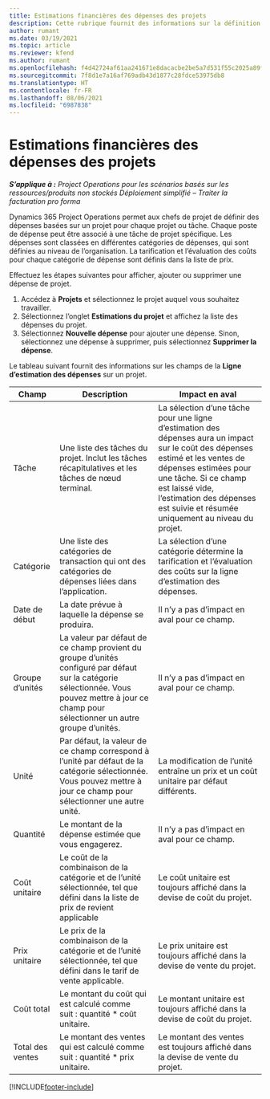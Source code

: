 ```yaml
---
title: Estimations financières des dépenses des projets
description: Cette rubrique fournit des informations sur la définition ou l’estimation des dépenses liées au projet.
author: rumant
ms.date: 03/19/2021
ms.topic: article
ms.reviewer: kfend
ms.author: rumant
ms.openlocfilehash: f4d42724af61aa241671e8dacacbe2be5a7d531f55c2025a89ff777ac41e9b67
ms.sourcegitcommit: 7f8d1e7a16af769adb43d1877c28fdce53975db8
ms.translationtype: HT
ms.contentlocale: fr-FR
ms.lasthandoff: 08/06/2021
ms.locfileid: "6987838"
---
```

# <a name="financial-estimates-for-expenses-on-projects"></a>Estimations financières des dépenses des projets
_**S’applique à :** Project Operations pour les scénarios basés sur les ressources/produits non stockés Déploiement simplifié – Traiter la facturation pro forma_

Dynamics 365 Project Operations permet aux chefs de projet de définir des dépenses basées sur un projet pour chaque projet ou tâche. Chaque poste de dépense peut être associé à une tâche de projet spécifique. Les dépenses sont classées en différentes catégories de dépenses, qui sont définies au niveau de l’organisation. La tarification et l’évaluation des coûts pour chaque catégorie de dépense sont définis dans la liste de prix. 

Effectuez les étapes suivantes pour afficher, ajouter ou supprimer une dépense de projet.

1. Accédez à **Projets** et sélectionnez le projet auquel vous souhaitez travailler.
2. Sélectionnez l’onglet **Estimations du projet** et affichez la liste des dépenses du projet.
3. Sélectionnez **Nouvelle dépense** pour ajouter une dépense. Sinon, sélectionnez une dépense à supprimer, puis sélectionnez **Supprimer la dépense**.

Le tableau suivant fournit des informations sur les champs de la **Ligne d’estimation des dépenses** sur un projet. 

| **Champ** | **Description** | **Impact en aval** |
| --- | --- | --- |
| Tâche | Une liste des tâches du projet. Inclut les tâches récapitulatives et les tâches de nœud terminal. | La sélection d’une tâche pour une ligne d’estimation des dépenses aura un impact sur le coût des dépenses estimé et les ventes de dépenses estimées pour une tâche. Si ce champ est laissé vide, l’estimation des dépenses est suivie et résumée uniquement au niveau du projet. |
| Catégorie | Une liste des catégories de transaction qui ont des catégories de dépenses liées dans l’application. | La sélection d’une catégorie détermine la tarification et l’évaluation des coûts sur la ligne d’estimation des dépenses. |
| Date de début | La date prévue à laquelle la dépense se produira. | Il n’y a pas d’impact en aval pour ce champ. |
| Groupe d’unités | La valeur par défaut de ce champ provient du groupe d’unités configuré par défaut sur la catégorie sélectionnée. Vous pouvez mettre à jour ce champ pour sélectionner un autre groupe d’unités. | Il n’y a pas d’impact en aval pour ce champ. |
| Unité | Par défaut, la valeur de ce champ correspond à l’unité par défaut de la catégorie sélectionnée. Vous pouvez mettre à jour ce champ pour sélectionner une autre unité. | La modification de l’unité entraîne un prix et un coût unitaire par défaut différents. |
| Quantité | Le montant de la dépense estimée que vous engagerez. | Il n’y a pas d’impact en aval pour ce champ. |
| Coût unitaire | Le coût de la combinaison de la catégorie et de l’unité sélectionnée, tel que défini dans la liste de prix de revient applicable | Le coût unitaire est toujours affiché dans la devise de coût du projet. |
| Prix unitaire | Le prix de la combinaison de la catégorie et de l’unité sélectionnée, tel que défini dans le tarif de vente applicable. | Le prix unitaire est toujours affiché dans la devise de vente du projet. |
| Coût total | Le montant du coût qui est calculé comme suit : quantité \* coût unitaire.| Le montant unitaire est toujours affiché dans la devise de coût du projet. |
| Total des ventes | Le montant des ventes qui est calculé comme suit : quantité \* prix unitaire. | Le montant des ventes est toujours affiché dans la devise de vente du projet. |


[!INCLUDE[footer-include](../includes/footer-banner.md)]
